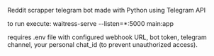 Reddit scrapper telegram bot made with Python using Telegram API

to run execute: waitress-serve --listen=*:5000 main:app

requires .env file with configured webhook URL, bot token, telegram channel, your personal chat_id (to prevent unauthorized access).